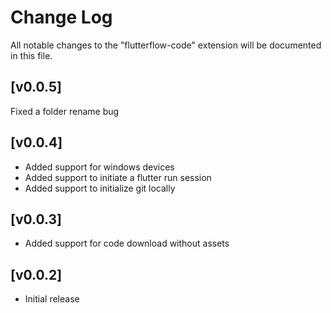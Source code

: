 # Change Log

All notable changes to the "flutterflow-code" extension will be documented in this file.

## [v0.0.5]
Fixed a folder rename bug
## [v0.0.4]

- Added support for windows devices
- Added support to initiate a flutter run session 
- Added support to initialize git locally
## [v0.0.3]

- Added support for code download without assets
## [v0.0.2]

- Initial release